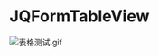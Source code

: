# JQFormTableView
![表格测试.gif](http://upload-images.jianshu.io/upload_images/1358091-1b1184b9412291db.gif?imageMogr2/auto-orient/strip%7CimageView2/2/w/1240)

